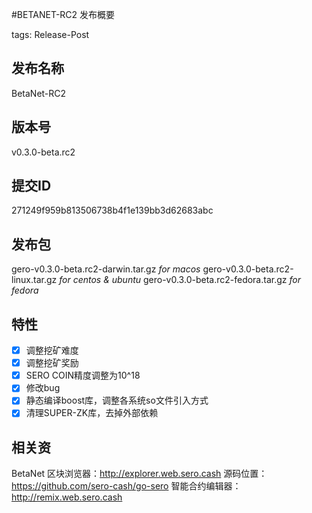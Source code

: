 #BETANET-RC2 发布概要

tags: Release-Post

## 发布名称

BetaNet-RC2

## 版本号

v0.3.0-beta.rc2

## 提交ID

271249f959b813506738b4f1e139bb3d62683abc

## 发布包

gero-v0.3.0-beta.rc2-darwin.tar.gz   _for macos_
gero-v0.3.0-beta.rc2-linux.tar.gz  _for centos & ubuntu_
gero-v0.3.0-beta.rc2-fedora.tar.gz _for fedora_

## 特性

- [x] 调整挖矿难度
- [x] 调整挖矿奖励
- [x] SERO COIN精度调整为10^18
- [x] 修改bug
- [x] 静态编译boost库，调整各系统so文件引入方式
- [x] 清理SUPER-ZK库，去掉外部依赖

## 相关资

BetaNet 区块浏览器：http://explorer.web.sero.cash
源码位置：https://github.com/sero-cash/go-sero
智能合约编辑器：http://remix.web.sero.cash

